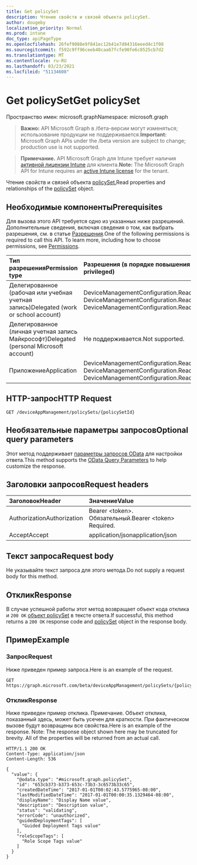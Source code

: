 ```yaml
---
title: Get policySet
description: Чтение свойств и связей объекта policySet.
author: dougeby
localization_priority: Normal
ms.prod: intune
doc_type: apiPageType
ms.openlocfilehash: 26fef9088e9f841ec12b41e7d84316eeed4c1f08
ms.sourcegitcommit: f592c9ff96ceeb40caa67fcfe90fe6c8525cb7d2
ms.translationtype: MT
ms.contentlocale: ru-RU
ms.lasthandoff: 03/23/2021
ms.locfileid: "51134608"
---
```

# <a name="get-policyset"></a><span data-ttu-id="092ae-103">Get policySet</span><span class="sxs-lookup"><span data-stu-id="092ae-103">Get policySet</span></span>

<span data-ttu-id="092ae-104">Пространство имен: microsoft.graph</span><span class="sxs-lookup"><span data-stu-id="092ae-104">Namespace: microsoft.graph</span></span>

> <span data-ttu-id="092ae-105">**Важно:** API Microsoft Graph в /бета-версии могут изменяться; использование продукции не поддерживается.</span><span class="sxs-lookup"><span data-stu-id="092ae-105">**Important:** Microsoft Graph APIs under the /beta version are subject to change; production use is not supported.</span></span>

> <span data-ttu-id="092ae-106">**Примечание.** API Microsoft Graph для Intune требует наличия [активной лицензии Intune](https://go.microsoft.com/fwlink/?linkid=839381) для клиента.</span><span class="sxs-lookup"><span data-stu-id="092ae-106">**Note:** The Microsoft Graph API for Intune requires an [active Intune license](https://go.microsoft.com/fwlink/?linkid=839381) for the tenant.</span></span>

<span data-ttu-id="092ae-107">Чтение свойств и связей объекта [policySet.](../resources/intune-policyset-policyset.md)</span><span class="sxs-lookup"><span data-stu-id="092ae-107">Read properties and relationships of the [policySet](../resources/intune-policyset-policyset.md) object.</span></span>

## <a name="prerequisites"></a><span data-ttu-id="092ae-108">Необходимые компоненты</span><span class="sxs-lookup"><span data-stu-id="092ae-108">Prerequisites</span></span>
<span data-ttu-id="092ae-p101">Для вызова этого API требуется одно из указанных ниже разрешений. Дополнительные сведения, включая сведения о том, как выбрать разрешения, см. в статье [Разрешения](/graph/permissions-reference).</span><span class="sxs-lookup"><span data-stu-id="092ae-p101">One of the following permissions is required to call this API. To learn more, including how to choose permissions, see [Permissions](/graph/permissions-reference).</span></span>

|<span data-ttu-id="092ae-111">Тип разрешения</span><span class="sxs-lookup"><span data-stu-id="092ae-111">Permission type</span></span>|<span data-ttu-id="092ae-112">Разрешения (в порядке повышения привилегий)</span><span class="sxs-lookup"><span data-stu-id="092ae-112">Permissions (from least to most privileged)</span></span>|
|:---|:---|
|<span data-ttu-id="092ae-113">Делегированное (рабочая или учебная учетная запись)</span><span class="sxs-lookup"><span data-stu-id="092ae-113">Delegated (work or school account)</span></span>|<span data-ttu-id="092ae-114">DeviceManagementConfiguration.Read.All, DeviceManagementConfiguration.ReadWrite.All</span><span class="sxs-lookup"><span data-stu-id="092ae-114">DeviceManagementConfiguration.Read.All, DeviceManagementConfiguration.ReadWrite.All</span></span>|
|<span data-ttu-id="092ae-115">Делегированное (личная учетная запись Майкрософт)</span><span class="sxs-lookup"><span data-stu-id="092ae-115">Delegated (personal Microsoft account)</span></span>|<span data-ttu-id="092ae-116">Не поддерживается.</span><span class="sxs-lookup"><span data-stu-id="092ae-116">Not supported.</span></span>|
|<span data-ttu-id="092ae-117">Приложение</span><span class="sxs-lookup"><span data-stu-id="092ae-117">Application</span></span>|<span data-ttu-id="092ae-118">DeviceManagementConfiguration.Read.All, DeviceManagementConfiguration.ReadWrite.All</span><span class="sxs-lookup"><span data-stu-id="092ae-118">DeviceManagementConfiguration.Read.All, DeviceManagementConfiguration.ReadWrite.All</span></span>|

## <a name="http-request"></a><span data-ttu-id="092ae-119">HTTP-запрос</span><span class="sxs-lookup"><span data-stu-id="092ae-119">HTTP Request</span></span>
<!-- {
  "blockType": "ignored"
}
-->
``` http
GET /deviceAppManagement/policySets/{policySetId}
```

## <a name="optional-query-parameters"></a><span data-ttu-id="092ae-120">Необязательные параметры запросов</span><span class="sxs-lookup"><span data-stu-id="092ae-120">Optional query parameters</span></span>
<span data-ttu-id="092ae-121">Этот метод поддерживает [параметры запросов OData](/graph/query-parameters) для настройки ответа.</span><span class="sxs-lookup"><span data-stu-id="092ae-121">This method supports the [OData Query Parameters](/graph/query-parameters) to help customize the response.</span></span>

## <a name="request-headers"></a><span data-ttu-id="092ae-122">Заголовки запросов</span><span class="sxs-lookup"><span data-stu-id="092ae-122">Request headers</span></span>
|<span data-ttu-id="092ae-123">Заголовок</span><span class="sxs-lookup"><span data-stu-id="092ae-123">Header</span></span>|<span data-ttu-id="092ae-124">Значение</span><span class="sxs-lookup"><span data-stu-id="092ae-124">Value</span></span>|
|:---|:---|
|<span data-ttu-id="092ae-125">Authorization</span><span class="sxs-lookup"><span data-stu-id="092ae-125">Authorization</span></span>|<span data-ttu-id="092ae-126">Bearer &lt;token&gt;. Обязательный.</span><span class="sxs-lookup"><span data-stu-id="092ae-126">Bearer &lt;token&gt; Required.</span></span>|
|<span data-ttu-id="092ae-127">Accept</span><span class="sxs-lookup"><span data-stu-id="092ae-127">Accept</span></span>|<span data-ttu-id="092ae-128">application/json</span><span class="sxs-lookup"><span data-stu-id="092ae-128">application/json</span></span>|

## <a name="request-body"></a><span data-ttu-id="092ae-129">Текст запроса</span><span class="sxs-lookup"><span data-stu-id="092ae-129">Request body</span></span>
<span data-ttu-id="092ae-130">Не указывайте текст запроса для этого метода.</span><span class="sxs-lookup"><span data-stu-id="092ae-130">Do not supply a request body for this method.</span></span>

## <a name="response"></a><span data-ttu-id="092ae-131">Отклик</span><span class="sxs-lookup"><span data-stu-id="092ae-131">Response</span></span>
<span data-ttu-id="092ae-132">В случае успешной работы этот метод возвращает объект кода отклика и `200 OK` [объект policySet](../resources/intune-policyset-policyset.md) в тексте ответа.</span><span class="sxs-lookup"><span data-stu-id="092ae-132">If successful, this method returns a `200 OK` response code and [policySet](../resources/intune-policyset-policyset.md) object in the response body.</span></span>

## <a name="example"></a><span data-ttu-id="092ae-133">Пример</span><span class="sxs-lookup"><span data-stu-id="092ae-133">Example</span></span>

### <a name="request"></a><span data-ttu-id="092ae-134">Запрос</span><span class="sxs-lookup"><span data-stu-id="092ae-134">Request</span></span>
<span data-ttu-id="092ae-135">Ниже приведен пример запроса.</span><span class="sxs-lookup"><span data-stu-id="092ae-135">Here is an example of the request.</span></span>
``` http
GET https://graph.microsoft.com/beta/deviceAppManagement/policySets/{policySetId}
```

### <a name="response"></a><span data-ttu-id="092ae-136">Отклик</span><span class="sxs-lookup"><span data-stu-id="092ae-136">Response</span></span>
<span data-ttu-id="092ae-p102">Ниже приведен пример отклика. Примечание. Объект отклика, показанный здесь, может быть усечен для краткости. При фактическом вызове будут возвращены все свойства.</span><span class="sxs-lookup"><span data-stu-id="092ae-p102">Here is an example of the response. Note: The response object shown here may be truncated for brevity. All of the properties will be returned from an actual call.</span></span>
``` http
HTTP/1.1 200 OK
Content-Type: application/json
Content-Length: 536

{
  "value": {
    "@odata.type": "#microsoft.graph.policySet",
    "id": "653cb373-b373-653c-73b3-3c6573b33c65",
    "createdDateTime": "2017-01-01T00:02:43.5775965-08:00",
    "lastModifiedDateTime": "2017-01-01T00:00:35.1329464-08:00",
    "displayName": "Display Name value",
    "description": "Description value",
    "status": "validating",
    "errorCode": "unauthorized",
    "guidedDeploymentTags": [
      "Guided Deployment Tags value"
    ],
    "roleScopeTags": [
      "Role Scope Tags value"
    ]
  }
}
```




